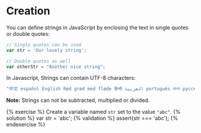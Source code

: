 # Creation

You can define strings in JavaScript by enclosing the text in single quotes or double quotes:

```js
// Single quotes can be used
var str = 'Our lovely string';

// Double quotes as well
var otherStr = "Another nice string";
```

In Javascript, Strings can contain UTF-8 characters:

```js
"中文 español English Rød grød med fløde हिन्दी العربية português বাংলা русский 日本語 ਪੰਜਾਬੀ 한국어";
```


**Note:** Strings can not be subtracted, multiplied or divided.

{% exercise %}
Create a variable named `str` set to the value `"abc"`.
{% solution %}
var str = 'abc';
{% validation %}
assert(str === 'abc');
{% endexercise %}

